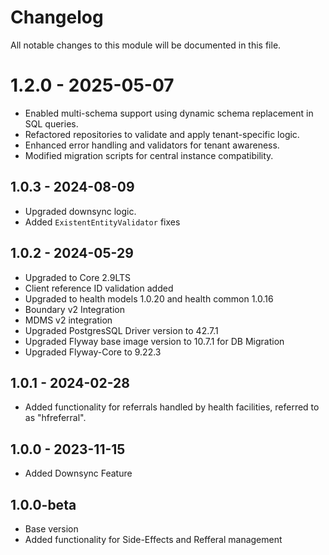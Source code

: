 # Changelog
All notable changes to this module will be documented in this file.

# 1.2.0 - 2025-05-07
* Enabled multi-schema support using dynamic schema replacement in SQL queries.
* Refactored repositories to validate and apply tenant-specific logic.
* Enhanced error handling and validators for tenant awareness.
* Modified migration scripts for central instance compatibility.

## 1.0.3 - 2024-08-09
- Upgraded downsync logic.
- Added `ExistentEntityValidator` fixes


## 1.0.2 - 2024-05-29
- Upgraded to Core 2.9LTS
- Client reference ID validation added
- Upgraded to health models 1.0.20 and health common 1.0.16
- Boundary v2 Integration
- MDMS v2 integration
- Upgraded PostgresSQL Driver version to 42.7.1
- Upgraded Flyway base image version to 10.7.1 for DB Migration
- Upgraded Flyway-Core to 9.22.3

## 1.0.1 - 2024-02-28
- Added functionality for referrals handled by health facilities, referred to as "hfreferral".

## 1.0.0 - 2023-11-15
  - Added Downsync Feature

## 1.0.0-beta
  - Base version
  - Added functionality for Side-Effects and Refferal management
